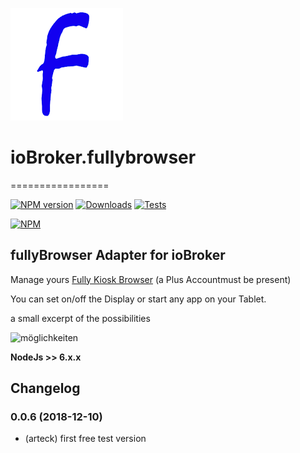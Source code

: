 ![Logo](admin/fully.png)
# ioBroker.fullybrowser
=================

[![NPM version](http://img.shields.io/npm/v/iobroker.fullybrowser.svg)](https://www.npmjs.com/package/iobroker.fullybrowser)
[![Downloads](https://img.shields.io/npm/dm/iobroker.fullybrowser.svg)](https://www.npmjs.com/package/iobroker.fullybrowser)
[![Tests](https://travis-ci.org/ioBroker/ioBroker.fullybrowser.svg?branch=master)](https://travis-ci.org/ioBroker/ioBroker.fullybrowser)

[![NPM](https://nodei.co/npm/iobroker.fullybrowser.png?downloads=true)](https://nodei.co/npm/iobroker.fullybrowser/)



fullyBrowser Adapter for ioBroker
------------------------------------------------------------------------------

Manage yours [Fully Kiosk Browser](https://www.ozerov.de/fully-kiosk-browser) (a Plus Accountmust be present)

You can set on/off the Display or start any app on your Tablet.

a small excerpt of the possibilities

![möglichkeiten](https://github.com/arteck/iobroker.fullyBrowser/blob/master/doku/auszug.png)






<b>NodeJs >> 6.x.x </b>



## Changelog
### 0.0.6 (2018-12-10)
* (arteck) first free test version
